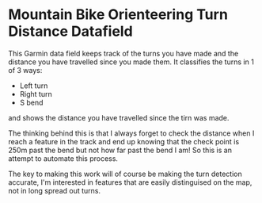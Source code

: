 # Mountain Bike Orienteering Turn Distance Datafield

This Garmin data field keeps track of the turns you have made and the distance
you have travelled since you made them.  It classifies the turns in 1 of 3 ways:
* Left turn
* Right turn
* S bend

and shows the distance you have travelled since the tirn was made.

The thinking behind this is that I always forget to check the distance when 
I reach a feature in the track and end up knowing that the check point is 
250m past the bend but not how far past the bend I am!  So this is an attempt 
to automate this process.

The key to making this work will of course be making the turn detection accurate,
I'm interested in features that are easily distinguised on the map, not in long 
spread out turns.